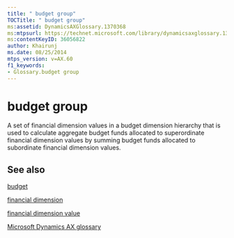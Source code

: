 ```yaml
---
title: " budget group"
TOCTitle: " budget group"
ms:assetid: DynamicsAXGlossary.1370368
ms:mtpsurl: https://technet.microsoft.com/library/dynamicsaxglossary.1370368(v=AX.60)
ms:contentKeyID: 36056822
author: Khairunj
ms.date: 08/25/2014
mtps_version: v=AX.60
f1_keywords:
- Glossary.budget group
---
```


# budget group

A set of financial dimension values in a budget dimension hierarchy that is used to calculate aggregate budget funds allocated to superordinate financial dimension values by summing budget funds allocated to subordinate financial dimension values.

## See also

[budget](budget.md)

[financial dimension](financial-dimension.md)

[financial dimension value](financial-dimension-value.md)

[Microsoft Dynamics AX glossary](glossary/microsoft-dynamics-ax-glossary.md)

  


